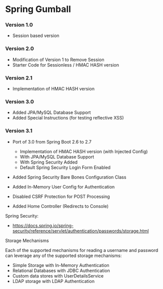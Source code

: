 # Spring Gumball


### Version 1.0

* Session based version


### Version 2.0

* Modification of Version 1 to Remove Session
* Starter Code for Sessionless / HMAC HASH version


### Version 2.1

* Implementation of HMAC HASH version


### Version 3.0

* Added JPA/MySQL Database Support
* Added Special Instructions (for testing reflective XSS)


### Version 3.1 

* Port of 3.0 from Spring Boot 2.6 to 2.7

	* Implementation of HMAC HASH version (with Injected Config)
	* With JPA/MySQL Database Support
	* With Spring Security Added
	* Default Spring Security Login Form Enabled

* Added Spring Security Bare Bones Configuration Class
* Added In-Memory User Config for Authentication
* Disabled CSRF Protection for POST Processing
* Added Home Controller (Redirects to Console)

Spring Security:
	
* https://docs.spring.io/spring-security/reference/servlet/authentication/passwords/storage.html
	
Storage Mechanisms
	
Each of the supported mechanisms for reading a username and password can leverage any of 
the supported storage mechanisms:
	
* Simple Storage with In-Memory Authentication
* Relational Databases with JDBC Authentication
* Custom data stores with UserDetailsService
* LDAP storage with LDAP Authentication




